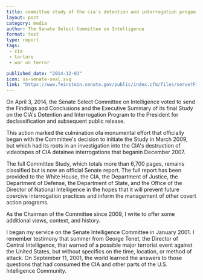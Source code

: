 ```yaml
---
title: committee study of the cia's detention and interrogation progam.
layout: post
category: media
author: The Senate Select Committee on Intelligence
format: text
type: report
tags: 
 - cia
 - torture
 - war on terror

published_date: "2014-12-03"
icon: us-senate-seal.svg
link: "https://www.feinstein.senate.gov/public/index.cfm/files/serve?File_id=7c85429a-ec38-4bb5-968f-289799bf6d0e&SK=D500C4EBC500E1D256BA519211895909"
---
```


On April 3, 2014, the Senate Select Committee on Intelligence voted to send the
Findings and Conclusions and the Executive Summary of its final Study on the
CIA's Detention and Interrogation Program to the President for declassification
and subsequent public release.  

This action marked the culmination ofa monumental effort that officially began
with the Committee's decision to initiate the Study in March 2009, but which
had its roots in an investigation into the CIA's destruction of videotapes of
CIA detainee interrogations that beganin December 2007.  

The full Committee Study, which totals more than 6,700 pages, remains
classified but is now an official Senate report. The full report has been
provided to the White House, the CIA, the Department of Justice, the Department
of Defense, the Department of State, and the Office of the Director of National
Intelligence in the hopes that it will prevent future coercive interrogation
practices and inform the management of other covert action programs.  

As the Chairman of the Committee since 2009, I write to offer some additional
views, context, and history.  

I began my service on the Senate Intelligence Committee in January 2001. I
remember testimony that summer from George Tenet, the Director of Central
Intelligence, that warned of a possible major terrorist event against the
United States, but without specifics on the time, location, or method of
attack. On September 11, 2001, the world learned the answers to those questions
that had consumed the CIA and other parts of the U.S. Intelligence Community.  
